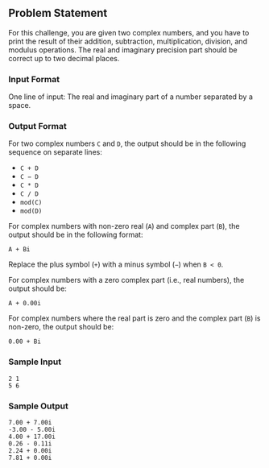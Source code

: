 ## Problem Statement

For this challenge, you are given two complex numbers, and you have to print the result of their addition, subtraction, multiplication, division, and modulus operations. The real and imaginary precision part should be correct up to two decimal places.

### Input Format
One line of input: The real and imaginary part of a number separated by a space.

### Output Format
For two complex numbers `C` and `D`, the output should be in the following sequence on separate lines:

- `C + D`
- `C − D`
- `C * D`
- `C / D`
- `mod(C)`
- `mod(D)`

For complex numbers with non-zero real (`A`) and complex part (`B`), the output should be in the following format:

```
A + Bi
```

Replace the plus symbol (`+`) with a minus symbol (`−`) when `B < 0`.

For complex numbers with a zero complex part (i.e., real numbers), the output should be:

```
A + 0.00i
```

For complex numbers where the real part is zero and the complex part (`B`) is non-zero, the output should be:

```
0.00 + Bi
```

### Sample Input
```
2 1
5 6
```

### Sample Output
```
7.00 + 7.00i
-3.00 - 5.00i
4.00 + 17.00i
0.26 - 0.11i
2.24 + 0.00i
7.81 + 0.00i
```

